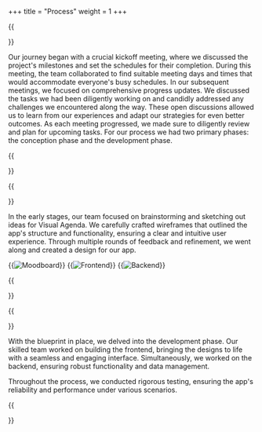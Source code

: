 +++
title = "Process"
weight = 1
+++


{{<section title="Process">}}

Our journey began with a crucial kickoff meeting, where we discussed the project's milestones and set the schedules for their completion. During this meeting, the team collaborated to find suitable meeting days and times that would accommodate everyone's busy schedules.
In our subsequent meetings, we focused on comprehensive progress updates. We discussed the tasks we had been diligently working on and candidly addressed any challenges we encountered along the way. These open discussions allowed us to learn from our experiences and adapt our strategies for even better outcomes. As each meeting progressed, we made sure to diligently review and plan for upcoming tasks. 
For our process we had two primary phases: the conception phase and the development phase. 

{{</section>}}

{{<section title="Conception">}}

In the early stages, our team focused on brainstorming and sketching out ideas for Visual Agenda. We carefully crafted wireframes that outlined the app's structure and functionality, ensuring a clear and intuitive user experience. Through multiple rounds of feedback and refinement, we went along and created a design for our app.

{{<image src="Moodboard.png" alt="Moodboard" caption="Moodboard">}}
{{<image src="Frontend.png" alt="Frontend" caption="Frontend">}}
{{<image src="Backend.png" alt="Backend" caption="Backend">}}


{{</section>}}

{{<section title="Development">}}

With the blueprint in place, we delved into the development phase. Our skilled team worked on building the frontend, bringing the designs to life with a seamless and engaging interface. Simultaneously, we worked on the backend, ensuring robust functionality and data management.

Throughout the process, we conducted rigorous testing, ensuring the app's reliability and performance under various scenarios. 

{{</section>}}
